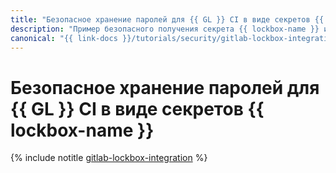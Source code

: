 ```yaml
---
title: "Безопасное хранение паролей для {{ GL }} CI в виде секретов {{ lockbox-name }}"
description: "Пример безопасного получения секрета {{ lockbox-name }} и сохранения его во внутренней переменной {{ GL }} CI."
canonical: "{{ link-docs }}/tutorials/security/gitlab-lockbox-integration"
---
```


# Безопасное хранение паролей для {{ GL }} CI в виде секретов {{ lockbox-name }}

{% include notitle [gitlab-lockbox-integration](../../_tutorials/security/gitlab-lockbox-integration.md) %}

